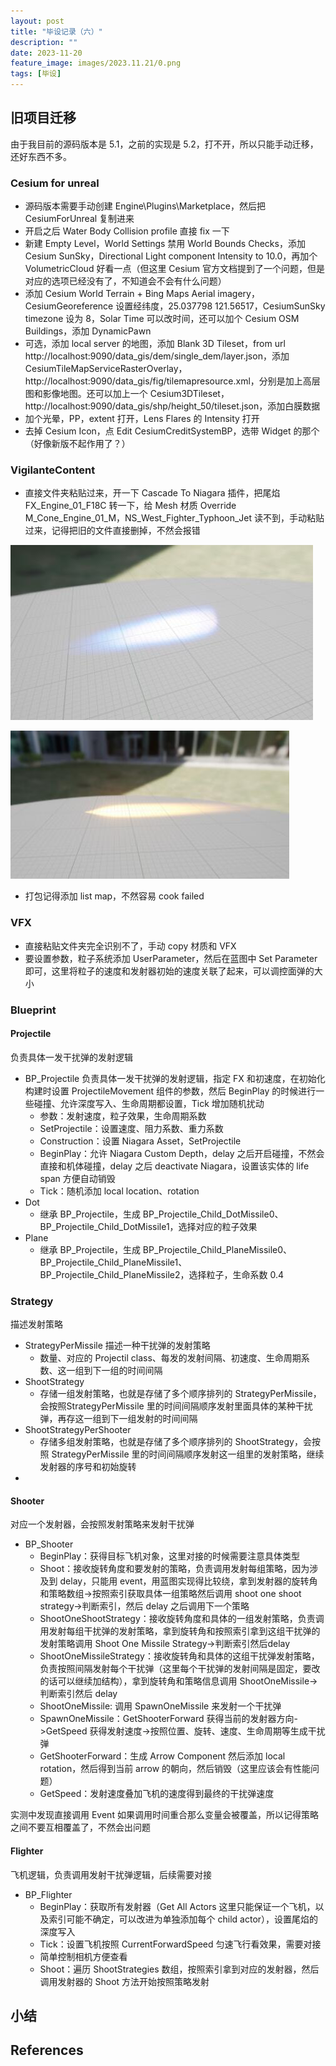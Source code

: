 ```yaml
---
layout: post
title: "毕设记录（六）"
description: ""
date: 2023-11-20
feature_image: images/2023.11.21/0.png
tags: [毕设]
---
```


<!--more-->

## 旧项目迁移

由于我目前的源码版本是 5.1，之前的实现是 5.2，打不开，所以只能手动迁移，还好东西不多。

### Cesium for unreal

- 源码版本需要手动创建 Engine\Plugins\Marketplace，然后把 CesiumForUnreal 复制进来
- 开启之后 Water Body Collision profile 直接 fix 一下
- 新建 Empty Level，World Settings 禁用  World Bounds Checks，添加 Cesium SunSky，Directional Light component Intensity to 10.0，再加个 VolumetricCloud 好看一点（但这里 Cesium 官方文档提到了一个问题，但是对应的选项已经没有了，不知道会不会有什么问题）
- 添加 Cesium World Terrain + Bing Maps Aerial imagery，CesiumGeoreference 设置经纬度，25.037798 121.56517，CesiumSunSky timezone 设为 8，Solar Time 可以改时间，还可以加个 Cesium OSM Buildings，添加 DynamicPawn
- 可选，添加 local server 的地图，添加 Blank 3D Tileset，from url http://localhost:9090/data_gis/dem/single_dem/layer.json，添加 CesiumTileMapServiceRasterOverlay，http://localhost:9090/data_gis/fig/tilemapresource.xml，分别是加上高层图和影像地图。还可以加上一个 Cesium3DTileset，http://localhost:9090/data_gis/shp/height_50/tileset.json，添加白膜数据
- 加个光晕，PP，extent 打开，Lens Flares 的 Intensity 打开
- 去掉 Cesium Icon，点 Edit CesiumCreditSystemBP，选带 Widget 的那个（好像新版不起作用了？）

### VigilanteContent

- 直接文件夹粘贴过来，开一下 Cascade To Niagara 插件，把尾焰 FX_Engine_01_F18C 转一下，给 Mesh 材质 Override M_Cone_Engine_01_M，NS_West_Fighter_Typhoon_Jet 读不到，手动粘贴过来，记得把旧的文件直接删掉，不然会报错

![](../images/2023.11.21/0.jpg)

![](../images/2023.11.21/1.jpg)

- 打包记得添加 list map，不然容易 cook failed

### VFX

- 直接粘贴文件夹完全识别不了，手动 copy 材质和 VFX
- 要设置参数，粒子系统添加 UserParameter，然后在蓝图中 Set Parameter 即可，这里将粒子的速度和发射器初始的速度关联了起来，可以调控面弹的大小

### Blueprint

#### Projectile

负责具体一发干扰弹的发射逻辑

- BP_Projectile 负责具体一发干扰弹的发射逻辑，指定 FX 和初速度，在初始化构建时设置 ProjectileMovement 组件的参数，然后 BeginPlay 的时候进行一些碰撞、允许深度写入、生命周期都设置，Tick 增加随机扰动
  - 参数：发射速度，粒子效果，生命周期系数
  - SetProjectile：设置速度、阻力系数、重力系数
  - Construction：设置 Niagara Asset，SetProjectile
  - BeginPlay：允许 Niagara Custom Depth，delay 之后开启碰撞，不然会直接和机体碰撞，delay 之后 deactivate Niagara，设置该实体的 life span 方便自动销毁
  - Tick：随机添加 local location、rotation
- Dot
  - 继承 BP_Projectile，生成 BP_Projectile_Child_DotMissile0、BP_Projectile_Child_DotMissile1，选择对应的粒子效果
- Plane
  - 继承 BP_Projectile，生成 BP_Projectile_Child_PlaneMissile0、BP_Projectile_Child_PlaneMissile1、BP_Projectile_Child_PlaneMissile2，选择粒子，生命系数 0.4

### Strategy

描述发射策略

- StrategyPerMissile 描述一种干扰弹的发射策略
  - 数量、对应的 Projectil class、每发的发射间隔、初速度、生命周期系数、这一组到下一组的时间间隔
- ShootStrategy
  - 存储一组发射策略，也就是存储了多个顺序排列的 StrategyPerMissile，会按照StrategyPerMissile 里的时间间隔顺序发射里面具体的某种干扰弹，再存这一组到下一组发射的时间间隔
- ShootStrategyPerShooter
  - 存储多组发射策略，也就是存储了多个顺序排列的 ShootStrategy，会按照 StrategyPerMissile 里的时间间隔顺序发射这一组里的发射策略，继续发射器的序号和初始旋转
- 

#### Shooter

对应一个发射器，会按照发射策略来发射干扰弹

- BP_Shooter
  - BeginPlay：获得目标飞机对象，这里对接的时候需要注意具体类型
  - Shoot：接收旋转角度和要发射的策略，负责调用发射每组策略，因为涉及到 delay，只能用 event，用蓝图实现得比较绕，拿到发射器的旋转角和策略数组->按照索引获取具体一组策略然后调用 shoot one shoot strategy->判断索引，然后 delay 之后调用下一个策略
  - ShootOneShootStrategy：接收旋转角度和具体的一组发射策略，负责调用发射每组干扰弹的发射策略，拿到旋转角和按照索引拿到这组干扰弹的发射策略调用 Shoot One Missile Strategy->判断索引然后delay
  - ShootOneMissileStrategy：接收旋转角和具体的这组干扰弹发射策略，负责按照间隔发射每个干扰弹（这里每个干扰弹的发射间隔是固定，要改的话可以继续加结构），拿到旋转角和策略信息调用 ShootOneMissile->判断索引然后 delay
  - ShootOneMissile: 调用 SpawnOneMissile 来发射一个干扰弹
  - SpawnOneMissile：GetShooterForward 获得当前的发射器方向->GetSpeed 获得发射速度->按照位置、旋转、速度、生命周期等生成干扰弹
  - GetShooterForward：生成 Arrow Component 然后添加 local rotation，然后得到当前 arrow 的朝向，然后销毁（这里应该会有性能问题）
  - GetSpeed：发射速度叠加飞机的速度得到最终的干扰弹速度

实测中发现直接调用 Event 如果调用时间重合那么变量会被覆盖，所以记得策略之间不要互相覆盖了，不然会出问题

#### Flighter

飞机逻辑，负责调用发射干扰弹逻辑，后续需要对接

- BP_Flighter
  - BeginPlay：获取所有发射器（Get All Actors 这里只能保证一个飞机，以及索引可能不确定，可以改进为单独添加每个 child actor），设置尾焰的深度写入
  - Tick：设置飞机按照 CurrentForwardSpeed 匀速飞行看效果，需要对接
  - 简单控制相机方便查看
  - Shoot：遍历 ShootStrategies 数组，按照索引拿到对应的发射器，然后调用发射器的 Shoot 方法开始按照策略发射






## 小结

## References

